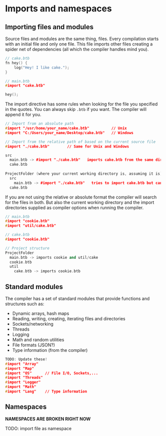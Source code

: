 # Imports and namespaces

## Importing files and modules
Source files and modules are the same thing, files. Every compilation starts with an initial file and only one file. This file imports other files creating a spider net of dependencies (all which the compiler handles mind you).

```c++
// cake.btb
fn hey() {
    log("Hey! I like cake.");
}

// main.btb
#import "cake.btb"

hey();
```

The import directive has some rules when looking for the file you specified in the quotes. You can always skip `.btb` if you want. The compiler will append it for you.
```c++
// Import from an absolute path
#import "/usr/home/your_name/cake.btb"          // Unix
#import "C:/Users/your_name/Desktop/cake.btb"   // Windows

// Import from the relative path of based on the current source file
#import "./cake.btb"        // Same for Unix and Windows

src
  main.btb -> #import "./cake.btb"   imports cake.btb from the same directory (src)
  cake.btb
 
ProjectFolder (where your current working directory is, assuming it is)
  src
    main.btb -> #import "./cake.btb"   tries to import cake.btb but can't be found in src
  cake.btb
```
If you are not using the relative or absolute format the compiler will search for the files in both. But also the current working directory and the import directories supplied as compiler options when running the compiler.
```c++
// main.btb
#import "cookie.btb"
#import "util/cake.btb"

// cake.btb
#import "cookie.btb"

// Project structure
ProjectFolder
  main.btb -> imports cookie and util/cake
  cookie.btb
  util
    cake.btb -> imports cookie.btb
```


## Standard modules
The compiler has a set of standard modules that provide functions and structures such as:
- Dynamic arrays, hash maps
- Reading, writing, creating, iterating files and directories
- Sockets/networking
- Threads
- Logging
- Math and random utilities
- File formats (JSON?)
- Type information (from the compiler)

```c++
TODO: Update these!
#import "Array"
#import "Map"
#import "OS"      // File I/O, Sockets,...
#import "Threads"
#import "Logger"
#import "Math"
#import "Lang"    // Type information
```

## Namespaces
**NAMESPACES ARE BROKEN RIGHT NOW**

TODO: import file as namespace